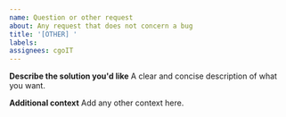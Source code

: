 ```yaml
---
name: Question or other request
about: Any request that does not concern a bug
title: '[OTHER] '
labels:
assignees: cgoIT
---
```


**Describe the solution you'd like**
A clear and concise description of what you want.

**Additional context**
Add any other context here.